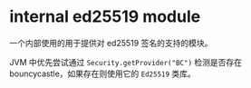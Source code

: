 # internal ed25519 module

一个内部使用的用于提供对 ed25519 签名的支持的模块。

JVM 中优先尝试通过 `Security.getProvider("BC")` 检测是否存在 bouncycastle，如果存在则使用它的 `Ed25519` 类库。
